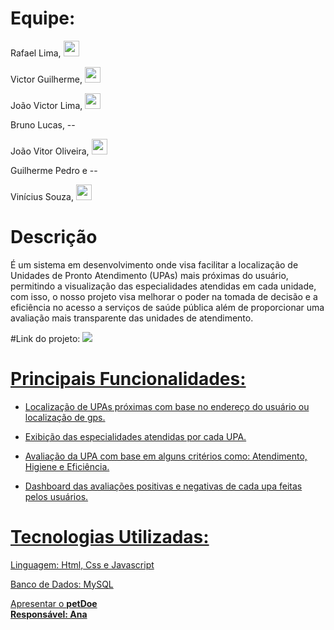 # Equipe:

Rafael Lima, <a href="https://www.linkedin.com/in/rlima01/">
    <img src="https://img.icons8.com/?size=512&id=13930&format=png" style="width: 25px; height: 25px;" class="media-object img-responsive img-thumbnail">
</a>


Victor Guilherme, <a href="https://www.linkedin.com/in/victor-guilherme123/">
    <img src="https://img.icons8.com/?size=512&id=13930&format=png" style="width: 25px; height: 25px;" class="media-object img-responsive img-thumbnail">
</a>

João Victor Lima, <a href="https://www.linkedin.com/in/jo%C3%A3o-victor-lima-freitas/">
    <img src="https://img.icons8.com/?size=512&id=13930&format=png" style="width: 25px; height: 25px;" class="media-object img-responsive img-thumbnail">
</a>

Bruno Lucas, --

João Vitor Oliveira, <a href="https://www.linkedin.com/in/jo%C3%A3o-vitor-de-oliveira-silva-5664042ba?utm_source=share&utm_campaign=share_via&utm_content=profile&utm_medium=android_app">
    <img src="https://img.icons8.com/?size=512&id=13930&format=png" style="width: 25px; height: 25px;" class="media-object img-responsive img-thumbnail">
</a>

Guilherme Pedro e --

Vinícius Souza, <a href ="https://www.linkedin.com/in/vin%C3%ADcius-souza-feitosa-9a066531a?utm_source=share&utm_campaign=share_via&utm_content=profile&utm_medium=android_app">    <img src="https://img.icons8.com/?size=512&id=13930&format=png" style="width: 25px; height: 25px;" class="media-object img-responsive img-thumbnail">
</a>


# Descrição


É um sistema em desenvolvimento onde visa facilitar a localização de Unidades de Pronto Atendimento (UPAs) mais próximas do usuário, permitindo a visualização das especialidades atendidas em cada unidade, com isso, o nosso projeto visa melhorar o poder na tomada de decisão e a eficiência no acesso a serviços de saúde pública além de proporcionar uma avaliação mais transparente das unidades de atendimento.

#Link do projeto:  <a href ="https://projeto.smarth.com.br/">  <img src="![L-removebg-preview 1](https://github.com/user-attachments/assets/751fbaa3-a448-4158-975e-576d02998303)
">

# Principais Funcionalidades:


- Localização de UPAs próximas com base no endereço do usuário ou localização de gps.
  
- Exibição das especialidades atendidas por cada UPA.
  
- Avaliação da UPA com base em alguns critérios como: Atendimento, Higiene e Eficiência.
  
- Dashboard das avaliações positivas e negativas de cada upa feitas pelos usuários.

# Tecnologias Utilizadas:


Linguagem: Html, Css e Javascript

Banco de Dados: MySQL

Apresentar o <strong>petDoe<strong/><br>
Responsável: Ana
